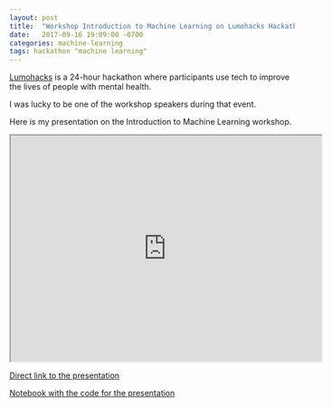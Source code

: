 ```yaml
---
layout: post
title:  "Workshop Introduction to Machine Learning on Lumohacks Hackathon"
date:   2017-09-16 19:09:00 -0700
categories: machine-learning
tags: hackathon "machine learning"
---
```


[Lumohacks][lumohacks] is a 24-hour hackathon where participants use tech to improve the lives of people with mental health.

I was lucky to be one of the workshop speakers during that event.

Here is my presentation on the Introduction to Machine Learning workshop.

<iframe width="550" height="400" src="https://prezi.com/view/dZX43oX9XyL5GdAlCz09/embed" webkitallowfullscreen="1" mozallowfullscreen="1" allowfullscreen="1"></iframe> 

[Direct link to the presentation][pres-link]

[Notebook with the code for the presentation][notebook-github]


[lumohacks]: http://lumohacks.com/
[pres-link]: https://prezi.com/view/dZX43oX9XyL5GdAlCz09
[notebook-github]: https://github.com/dzubo/lumohacks-ml-intro-2017/blob/master/Abalone.ipynb
